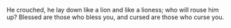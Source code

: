 He crouched, he lay down like a lion and like a lioness; who will rouse him up? Blessed are those who bless you, and cursed are those who curse you.
